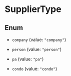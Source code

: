 # SupplierType

## Enum


* `company` (value: `"company"`)

* `person` (value: `"person"`)

* `pa` (value: `"pa"`)

* `condo` (value: `"condo"`)


